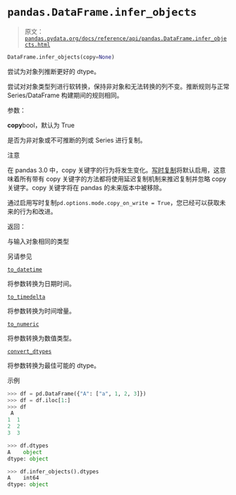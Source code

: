 # `pandas.DataFrame.infer_objects`

> 原文：[`pandas.pydata.org/docs/reference/api/pandas.DataFrame.infer_objects.html`](https://pandas.pydata.org/docs/reference/api/pandas.DataFrame.infer_objects.html)

```py
DataFrame.infer_objects(copy=None)
```

尝试为对象列推断更好的 dtype。

尝试对对象类型列进行软转换，保持非对象和无法转换的列不变。推断规则与正常 Series/DataFrame 构建期间的规则相同。

参数：

**copy**bool，默认为 True

是否为非对象或不可推断的列或 Series 进行复制。

注意

在 pandas 3.0 中，copy 关键字的行为将发生变化。[写时复制](https://pandas.pydata.org/docs/dev/user_guide/copy_on_write.html)将默认启用，这意味着所有带有 copy 关键字的方法都将使用延迟复制机制来推迟复制并忽略 copy 关键字。copy 关键字将在 pandas 的未来版本中被移除。

通过启用写时复制`pd.options.mode.copy_on_write = True`，您已经可以获取未来的行为和改进。

返回：

与输入对象相同的类型

另请参见

[`to_datetime`](https://pandas.pydata.org/docs/reference/api/pandas.to_datetime.html#pandas.to_datetime "pandas.to_datetime")

将参数转换为日期时间。

[`to_timedelta`](https://pandas.pydata.org/docs/reference/api/pandas.to_timedelta.html#pandas.to_timedelta "pandas.to_timedelta")

将参数转换为时间增量。

[`to_numeric`](https://pandas.pydata.org/docs/dev/reference/api/pandas.to_numeric.html#pandas.to_numeric "pandas.to_numeric")

将参数转换为数值类型。

[`convert_dtypes`](https://pandas.pydata.org/docs/reference/api/pandas.DataFrame.convert_dtypes.html#pandas.DataFrame.convert_dtypes "pandas.DataFrame.convert_dtypes")

将参数转换为最佳可能的 dtype。

示例

```py
>>> df = pd.DataFrame({"A": ["a", 1, 2, 3]})
>>> df = df.iloc[1:]
>>> df
 A
1  1
2  2
3  3 
```

```py
>>> df.dtypes
A    object
dtype: object 
```

```py
>>> df.infer_objects().dtypes
A    int64
dtype: object 
```
